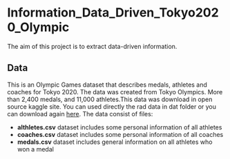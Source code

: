 # Information_Data_Driven_Tokyo2020_Olympic
The aim of this project is to extract data-driven information.

## Data
This is an Olympic Games dataset that describes medals, athletes and coaches for Tokyo 2020. The data was created from Tokyo Olympics.
More than 2,400 medals, and 11,000 athletes.This data was download in open source kaggle site. You can used directly the rad data in dat folder or you can download again [here](https://www.kaggle.com/datasets/piterfm/tokyo-2020-olympics?resource=download).
The data consist of files:
 - **althletes.csv**  dataset includes some personal information of all athletes
 - **coaches.csv** dataset includes some personal information of all coaches
 - **medals.csv** dataset includes general information on all athletes who won a medal
